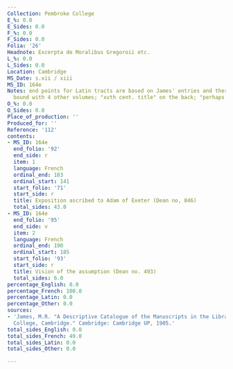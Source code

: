 ```yaml
---
Collection: Pembroke College
E_%: 0.0
E_Sides: 0.0
F_%: 0.0
F_Sides: 0.0
Folia: '26'
Headnote: Excerpta de Moralibus Gregoroii etc.
L_%: 0.0
L_Sides: 0.0
Location: Cambridge
MS_Date: s.xii / xiii
MS_ID: 164e
Notes: end points for Latin tracts are based on James' entries and therefore approximate;
  bound with 4 other volumes; "xvth cent. title" on the back; "perhaps from Bury"
O_%: 0.0
O_Sides: 0.0
Place_of_production: ''
Produced_for: ''
Reference: '112'
contents:
- MS_ID: 164e
  end_folio: '92'
  end_side: r
  item: 1
  language: French
  ordinal_end: 183
  ordinal_start: 141
  start_folio: '71'
  start_side: r
  title: Exposition ascribed to Adam of Exeter (Dean no, 846)
  total_sides: 43.0
- MS_ID: 164e
  end_folio: '95'
  end_side: v
  item: 2
  language: French
  ordinal_end: 190
  ordinal_start: 185
  start_folio: '93'
  start_side: r
  title: Vision of the assumption (Dean no. 493)
  total_sides: 6.0
percentage_English: 0.0
percentage_French: 100.0
percentage_Latin: 0.0
percentage_Other: 0.0
sources:
- 'James, M.R. "A Descriptive Catalogue of the Manuscripts in the Library of Pembroke
  College, Cambridge." Cambridge: Cambridge UP, 1905.'
total_sides_English: 0.0
total_sides_French: 49.0
total_sides_Latin: 0.0
total_sides_Other: 0.0

---
```

